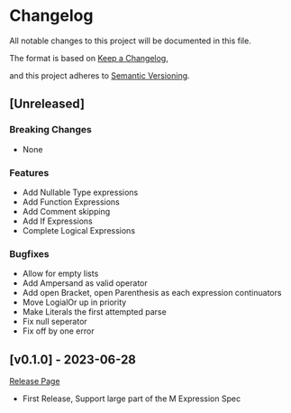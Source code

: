 # Changelog

All notable changes to this project will be documented in this file.

The format is based on [Keep a Changelog](https://keepachangelog.com/en/1.0.0/),

and this project adheres to [Semantic Versioning](https://semver.org/spec/v2.0.0.html).



## [Unreleased]

### Breaking Changes

- None

### Features

- Add Nullable Type expressions
- Add Function Expressions
- Add Comment skipping
- Add If Expressions
- Complete Logical Expressions

### Bugfixes

- Allow for empty lists
- Add Ampersand as valid operator
- Add open Bracket, open Parenthesis as each expression continuators
- Move LogialOr up in priority
- Make Literals the first attempted parse
- Fix null seperator
- Fix off by one error

## [v0.1.0] - 2023-06-28

[Release Page](https://github.com/Calder-Ty/mexpr_parser/releases/tag/v0.1.0)

- First Release, Support large part of the M Expression Spec
